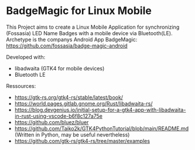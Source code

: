 # BadgeMagic for Linux Mobile

This Project aims to create a Linux Mobile Application for synchronizing (Fossasia) LED Name Badges with a mobile device via Bluetooth(LE). 
Archetype is the companys Android App BadgeMagic: https://github.com/fossasia/badge-magic-android

Developed with:
- libadwaita (GTK4 for mobile devices)
- Bluetooth LE


Ressources:
- https://gtk-rs.org/gtk4-rs/stable/latest/book/
- https://world.pages.gitlab.gnome.org/Rust/libadwaita-rs/
- https://blog.devgenius.io/initial-setup-for-a-gtk4-app-with-libadwaita-in-rust-using-vscode-b6f8c127a75e
- https://github.com/bluez/bluer
- https://github.com/Taiko2k/GTK4PythonTutorial/blob/main/README.md (Written in Python, may be useful nevertheless)
- https://github.com/gtk-rs/gtk4-rs/tree/master/examples
